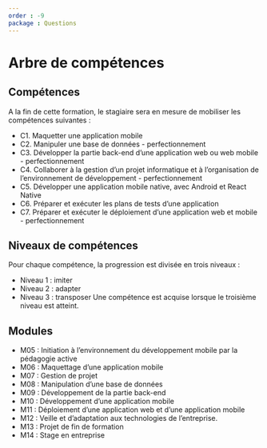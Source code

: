 ```yaml
---
order : -9
package : Questions
---
```



# Arbre de compétences

## Compétences 

A la fin de cette formation, le stagiaire sera en mesure de mobiliser les
compétences suivantes :
-  C1. Maquetter une application mobile
-  C2. Manipuler une base de données - perfectionnement
-  C3. Développer la partie back-end d’une application web ou web mobile -
perfectionnement
-  C4. Collaborer à la gestion d’un projet informatique et à l’organisation de
l’environnement de développement - perfectionnement
-  C5. Développer une application mobile native, avec Android et React
Native
-  C6. Préparer et exécuter les plans de tests d’une application
-  C7. Préparer et exécuter le déploiement d’une application web et mobile -
perfectionnement

## Niveaux de compétences

Pour chaque compétence, la progression est divisée en trois niveaux :
-  Niveau 1 : imiter
-  Niveau 2 : adapter
-  Niveau 3 : transposer
Une compétence est acquise lorsque le troisième niveau est atteint.

## Modules 

- M05 : Initiation à l’environnement du développement mobile par la pédagogie active
- M06 : Maquettage d’une application mobile
- M07 : Gestion de projet
- M08 : Manipulation d’une base de données	
- M09 : Développement de la partie back-end
- M10 : Développement d’une application mobile
- M11 : Déploiement d’une application web et d’une application mobile
- M12 : Veille et d’adaptation aux technologies de l’entreprise.
- M13 : Projet de fin de formation
- M14 : Stage en entreprise

 